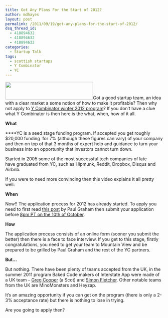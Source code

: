 ```yaml
---
title: Got Any Plans For the Start of 2012?
author: mdhayes
layout: post
permalink: /2011/09/19/got-any-plans-for-the-start-of-2012/
dsq_thread_id:
  - 418894632
  - 418894632
  - 418894632
categories:
  - Startup Talk
tags:
  - scottish startups
  - Y Combinator
  - YC
---
```

<img class="alignright" src="http://upload.wikimedia.org/wikipedia/commons/1/16/Y-combinator-logo.gif" alt="" width="280" height="56" />Got a good startup team, an idea with a clear market a some notion of how to make it profitable? Then why not apply to [Y Combinator winter 2012 program][1]? If you don&#8217;t have a clue what Y Combinator is then here is the what, when, how of it all.

**What**

****YC is a seed stage funding program. If accepted you get roughly $20,000 funding  for 7% (although these figures can vary) of your company and then on top of that 3 months of expert help and guidance to turn your business into an opportunity that investors cannot turn down.

Started in 2005 some of the most successful tech companies of late have graduated from YC, such as Hipmunk, Reddit, Dropbox, Disqus and Airbnb.

If you were to need more convincing then this video explains it all pretty well:

<p style="text-align: center;">
</p>

**When**

Now!! The application process for 2012 has already started. To apply you need to first read [this post][2] by Paul Graham then submit your application before [8pm PT on the 10th of October][1].

**How**

The application process consists of an online form (sooner you submit the better) then there is a face to face interview. If you get to this stage, firstly congratulations, you need to get your team to Mountain View and be prepared to be grilled by Paul Graham and the rest of the YC partners.

**But&#8230;**

But nothing. There have been plenty of teams accepted from the UK, in the summer 2011 program Baked Code makers of Interstate App were made of a UK team &#8211; [Greg Cooper][3] (a Scot) and [Simon Fletcher][4]. Other notable teams from the UK are MinoMonsters and Heyzap.

It&#8217;s an amazing opportunity if you can get on the program (there is only a 2-3% acceptance rate) but there is nothing to lose in trying.

Are you going to apply then?

 [1]: http://ycombinator.com/apply.html
 [2]: http://ycombinator.com/howtoapply.html
 [3]: https://twitter.com/#!/Awfy
 [4]: https://twitter.com/#!/simonify